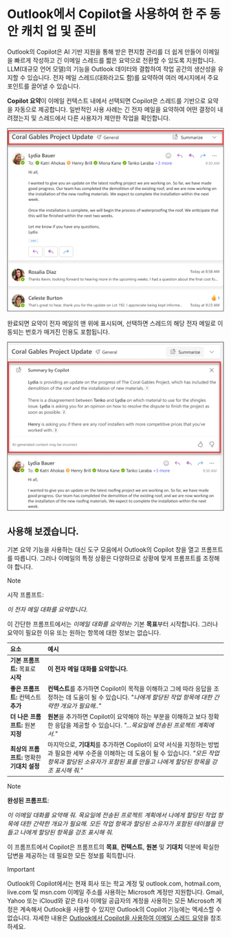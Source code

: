 # Outlook에서 Copilot을 사용하여 한 주 동안 캐치 업 및 준비

Outlook의 Copilot은 AI 기반 지원을 통해 받은 편지함 관리를 더 쉽게 만들어 이메일을 빠르게 작성하고 긴 이메일 스레드를 짧은 요약으로 전환할 수 있도록 지원합니다. LLM(대규모 언어 모델)의 기능을 Outlook 데이터와 결합하여 작업 공간의 생산성을 유지할 수 있습니다. 전자 메일 스레드(대화라고도 함)를 요약하여 여러 메시지에서 주요 포인트를 끌어낼 수 있습니다.

**Copilot 요약**이 이메일 컨텍스트 내에서 선택되면 Copilot은 스레드를 기반으로 요약을 자동으로 제공합니다. 일반적인 사용 사례는 긴 전자 메일을 요약하여 어떤 결정이 내려졌는지 및 스레드에서 다른 사용자가 제안한 작업을 확인합니다.

![Outlook의 Copilot 요약 환경을 보여주는 스크린샷.](../media/summarize_copilot-summarize-outlook.png)

완료되면 요약이 전자 메일의 맨 위에 표시되며, 선택하면 스레드의 해당 전자 메일로 이동되는 번호가 매겨진 인용도 포함됩니다.

![Outlook의 Copilot 요약 결과를 보여주는 스크린샷.](../media/summarize_copilot-summarize-results-outlook.png)

## 사용해 보겠습니다.

기본 요약 기능을 사용하는 대신 도구 모음에서 Outlook의 Copilot 창을 열고 프롬프트를 따릅니다. 그러나 이메일의 특정 상황은 다양하므로 상황에 맞게 프롬프트를 조정해야 합니다.

> [!NOTE]
> 시작 프롬프트:
>
> _이 전자 메일 대화를 요약합니다._

이 간단한 프롬프트에서는 _이메일 대화를 요약하는_ 기본 **목표**부터 시작합니다. 그러나 요약이 필요한 이유 또는 원하는 항목에 대한 정보는 없습니다.

| 요소 | 예시 |
| :------ | :------- |
| **기본 프롬프트:** 목표로 **시작** | **이 전자 메일 대화를 요약합니다.** |
| **좋은 프롬프트:** 컨텍스트 **추가** | **컨텍스트**를 추가하면 Copilot이 목적을 이해하고 그에 따라 응답을 조정하는 데 도움이 될 수 있습니다. _"나에게 할당된 작업 항목에 대한 간략한 개요가 필요해.."_ |
| **더 나은 프롬프트:** 원본 **지정** | **원본**을 추가하면 Copilot이 요약해야 하는 부분을 이해하고 보다 정확한 응답을 제공할 수 있습니다. _"...목요일에 전송된 프로젝트 계획에서."_ |
| **최상의 프롬프트:** 명확한 **기대치 설정** | 마지막으로, **기대치**를 추가하면 Copilot이 요약 서식을 지정하는 방법과 필요한 세부 수준을 이해하는 데 도움이 될 수 있습니다. _"모든 작업 항목과 할당된 소유자가 포함된 표를 만들고 나에게 할당된 항목을 강조 표시해 줘."_ |

> [!NOTE]
> **완성된 프롬프트**:
>
> _이 이메일 대화를 요약해 줘. 목요일에 전송된 프로젝트 계획에서 나에게 할당된 작업 항목에 대한 간략한 개요가 필요해. 모든 작업 항목과 할당된 소유자가 포함된 테이블을 만들고 나에게 할당된 항목을 강조 표시해 줘._

이 프롬프트에서 Copilot은 프롬프트의 **목표**, **컨텍스트**, **원본** 및 **기대치** 덕분에 확실한 답변을 제공하는 데 필요한 모든 정보를 획득합니다.

> [!IMPORTANT]
> Outlook의 Copilot에서는 현재 회사 또는 학교 계정 및 outlook.com, hotmail.com, live.com 및 msn.com 이메일 주소를 사용하는 Microsoft 계정만 지원합니다. Gmail, Yahoo 또는 iCloud와 같은 타사 이메일 공급자의 계정을 사용하는 모든 Microsoft 계정은 계속해서 Outlook을 사용할 수 있지만 Outlook의 Copilot 기능에는 액세스할 수 없습니다. 자세한 내용은 [Outlook에서 Copilot을 사용하여 이메일 스레드 요약](https://support.microsoft.com/office/summarize-an-email-thread-with-copilot-in-outlook-a79873f2-396b-46dc-b852-7fe5947ab640)을 참조 하세요.
